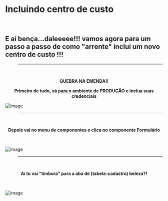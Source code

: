 # Incluindo centro de custo

<br>

## E aí bença...daleeeee!!! vamos agora para um passo a passo de como "arrente" inclui um novo centro de custo !!!   

> ---------------------------------------------------
<br>

<p align = "center">
    <strong> QUEBRA NA EMENDA!! </strong> 
</p>

<p align = "center">
    <strong> Primeiro de tudo, vá para o ambiente de PRODUÇÃO e inclua suas credenciais </strong> 
</p>

![image](https://user-images.githubusercontent.com/95197081/176182768-9c07e26f-13a4-43ac-87f7-473b876d3882.png)

> ---------------------------------------------------
<br>

<p align = "center">
    <strong> Depois vai no menu de componentes e clica no componente Formulário </strong> 
</p>

<br>

![image](https://user-images.githubusercontent.com/95197081/176188763-bc790f32-a7ff-4dd4-b163-677f2c091500.png)

> ---------------------------------------------------
<br>

<p align = "center">
    <strong> Aí tu vai "timbora" para a aba de (tabela-cadastro) beleza?! </strong> 
</p>

<br>

![image](https://user-images.githubusercontent.com/95197081/176191587-dd7d4fc0-2ab1-4b0f-b1be-065b7d30396b.png)




